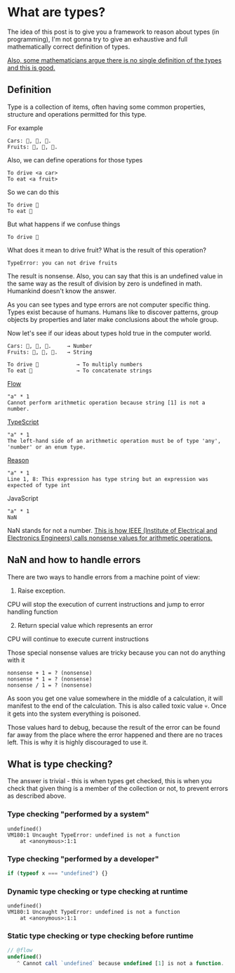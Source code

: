# What are types?
The idea of this post is to give you a framework to reason about types (in programming), I'm not gonna try to give an exhaustive and full mathematically correct definition of types.

[Also, some mathematicians argue there is no single definition of the types and this is good.](http://tomasp.net/academic/papers/against-types/)

## Definition
Type is a collection of items, often having some common properties, structure and operations permitted for this type.

For example 

```
Cars: 🚙, 🚌, 🚜. 
Fruits: 🍋, 🍐, 🍓.
```

Also, we can define operations for those types

```
To drive <a car>
To eat <a fruit>
```

So we can do this

```
To drive 🚙
To eat 🍋
```

But what happens if we confuse things

```
To drive 🍋
```

What does it mean to drive fruit? What is the result of this operation?

```
TypeError: you can not drive fruits
```

The result is nonsense. Also, you can say that this is an undefined value in the same way as the result of division by zero is undefined in math. Humankind doesn't know the answer.

As you can see types and type errors are not computer specific thing. Types exist because of humans. Humans like to discover patterns, group objects by properties and later make conclusions about the whole group.

Now let's see if our ideas about types hold true in the computer world.

```
Cars: 🚙, 🚌, 🚜.     → Number
Fruits: 🍋, 🍐, 🍓.   → String

To drive 🚙            → To multiply numbers
To eat 🍋              → To concatenate strings
```

[Flow](https://flow.org/try/#0EQQ2AICpwRiA)

```
"a" * 1
Cannot perform arithmetic operation because string [1] is not a number.
```

[TypeScript](http://www.typescriptlang.org/play/#src=%22a%22%20*%201)

```
"a" * 1
The left-hand side of an arithmetic operation must be of type 'any', 'number' or an enum type.
````

[Reason](https://reasonml.github.io/en/try.html?reason=EQQ2AICpwRiA)

````
"a" * 1
Line 1, 8: This expression has type string but an expression was expected of type int
````

JavaScript

```
"a" * 1
NaN
```

NaN stands for not a number. [This is how IEEE (Institute of Electrical and Electronics Engineers) calls nonsense values for arithmetic operations.](https://stackoverflow.com/questions/14682005/why-does-division-by-zero-in-ieee754-standard-results-in-infinite-value)

## NaN and how to handle errors
There are two ways to handle errors from a machine point of view:

1. Raise exception. 

CPU will stop the execution of current instructions and jump to error handling function

2. Return special value which represents an error

CPU will continue to execute current instructions

Those special nonsense values are tricky because you can not do anything with it

```
nonsense + 1 = ? (nonsense)
nonsense * 1 = ? (nonsense)
nonsense / 1 = ? (nonsense)
```

As soon you get one value somewhere in the middle of a calculation, it will manifest to the end of the calculation. This is also called toxic value 💀. Once it gets into the system everything is poisoned.

Those values hard to debug, because the result of the error can be found far away from the place where the error happened and there are no traces left. This is why it is highly discouraged to use it.

## What is type checking? 
The answer is trivial - this is when types get checked, this is when you check that given thing is a member of the collection or not, to prevent errors as described above.

### Type checking "performed by a system"
```
undefined()
VM180:1 Uncaught TypeError: undefined is not a function
    at <anonymous>:1:1
```

### Type checking "performed by a developer"
```js
if (typeof x === "undefined") {}
```

### Dynamic type checking or type checking at runtime
```
undefined()
VM180:1 Uncaught TypeError: undefined is not a function
    at <anonymous>:1:1
```

### Static type checking or type checking before runtime
```ts
// @flow
undefined()
   ^ Cannot call `undefined` because undefined [1] is not a function.
```
